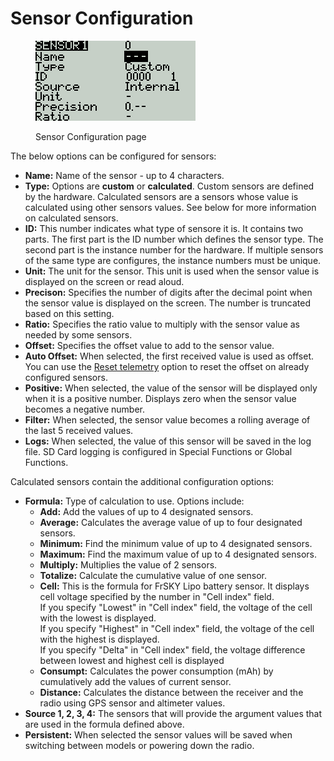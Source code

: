 # Sensor Configuration

<figure><img src="../../../.gitbook/assets/bwtelemetry2.png" alt=""><figcaption><p>Sensor Configuration page</p></figcaption></figure>

The below options can be configured for sensors:

* **Name:** Name of the sensor - up to 4 characters.
* **Type:** Options are **custom** or **calculated**. Custom sensors are defined by the hardware. Calculated sensors are a sensors whose value is calculated using other sensors values. See below for more information on calculated sensors.
* **ID:** This number indicates what type of sensore it is. It contains two parts. The first part is the ID number which defines the sensor type. The second part is the instance number for the hardware. If multiple sensors of the same type are configures, the instance numbers must be unique.
* **Unit:** The unit for the sensor. This unit is used when the sensor value is displayed on the screen or read aloud.
* **Precison:** Specifies the number of digits after the decimal point when the sensor value is displayed on the screen. The number is truncated based on this setting.
* **Ratio:** Specifies the ratio value to multiply with the sensor value as needed by some sensors.
* **Offset:** Specifies the offset value to add to the sensor value.
* **Auto Offset:** When selected, the first received value is used as offset. You can use the [Reset telemetry](../../main-view/reset.md) option to reset the offset on already configured sensors.
* **Positive:** When selected, the value of the sensor will be displayed only when it is a positive number. Displays zero when the sensor value becomes a negative number.
* **Filter:** When selected, the sensor value becomes a rolling average of the last 5 received values.
* **Logs:**  When selected, the value of this sensor will be saved in the log file. SD Card logging is configured in Special Functions or Global Functions.

Calculated sensors contain the additional configuration options:

* **Formula:** Type of calculation to use. Options include:
  * **Add:** Add the values of up to 4 designated sensors.
  * **Average:** Calculates the average value of up to four designated sensors.&#x20;
  * **Minimum:** Find the minimum value of up to 4 designated sensors.
  * **Maximum:** Find the maximum value of up to 4 designated sensors.
  * **Multiply:** Multiplies the value of 2 sensors.
  * **Totalize:** Calculate the cumulative value of one sensor.
  * **Cell:** This is the formula for FrSKY Lipo battery sensor. It displays cell voltage specified by the number in "Cell index" field.\
    If you specify "Lowest" in "Cell index" field, the voltage of the cell with the lowest is displayed. \
    If you specify "Highest" in "Cell index" field, the voltage of the cell with the highest is displayed.\
    If you specify "Delta" in "Cell index" field, the voltage difference between lowest and highest cell is displayed
  * **Consumpt:** Calculates the power consumption (mAh) by cumulatively add the values of current sensor.
  * **Distance:** Calculates the distance between the receiver and the radio using GPS sensor and altimeter values.
* **Source 1, 2, 3, 4:** The sensors that will provide the argument values that are used in the formula defined above.
* **Persistent:** When selected the sensor values will be saved when switching between models or powering down the radio.
